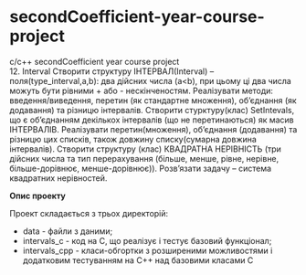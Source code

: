# secondCoefficient-year-course-project
c/c++ secondCoefficient year course project</br>
12. Interval
Створити структуру ІНТЕРВАЛ(Interval) – поля(type_interval,a,b): два дійсних числа (a<b), при цьому ці два числа можуть бути рівними + або - нескінченостям. 
Реалізувати методи: введення/виведення, перетин (як стандартне множення), об’єднання (як додавання) та різницю інтервалів. 
Створити стурктуру(клас) SetIntevals, що є об’єднанням декількох інтервалів (що не перетинаються) як масив ІНТЕРВАЛІВ. Реалізувати перетин(множення), об’єднання (додавання) та різницю цих списків, також довжину списку(сумарна довжина інтервалів). 
Створити структуру (клас) КВАДРАТНА НЕРІВНІСТЬ (три дійсних числа та тип перерахування (більше, менше, рівне, нерівне, більше-дорівнює, менше-дорівнює)).
Розв’язати задачу – система квадратних нерівностей.
    
**Опис проекту**

Проект складається з трьох директорій: 
* data - файли з даними;
* intervals_c - код на C, що реалізує і тестує базовий функціонал;
* intervals_cpp - класи-обгортки з розширеними можливостями і додатковим тестуванням на C++ над базовими класами C
